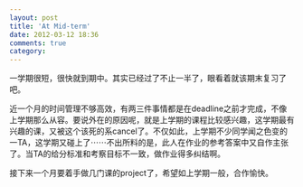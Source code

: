 ```yaml
---
layout: post
title: 'At Mid-term'
date: 2012-03-12 18:36
comments: true
category: 
---
```

    

一学期很短，很快就到期中。其实已经过了不止一半了，眼看着就该期末复习了吧。

近一个月的时间管理不够高效，有两三件事情都是在deadline之前才完成，不像上学期那么从容。要说外在的原因呢，就是上学期的课程比较感兴趣，这学期最有兴趣的课，又被这个该死的系cancel了。不仅如此，上学期不少同学闻之色变的一TA，这学期又碰上了⋯⋯不出所料的是，此人在作业的参考答案中又自作主张了。当TA的给分标准和考察目标不一致，做作业得多纠结啊。

接下来一个月要着手做几门课的project了，希望如上学期一般，合作愉快。